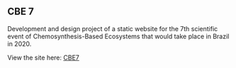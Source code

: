## CBE 7

Development and design project of a static website for the 7th scientific event of Chemosynthesis-Based Ecosystems that would take place in Brazil in 2020.

View the site here: [CBE7](https://www.cbe7.com/)
